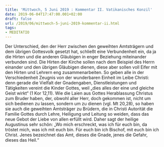 ```yaml
---
title: 'Mittwoch, 5 Juni 2019 : Kommentar II. Vatikanisches Konzil'
date: 2019-06-04T17:47:00.001+02:00
draft: false
url: /2019/06/mittwoch-5-juni-2019-kommentar-ii.html
tags: 
- MEDITATIO
---
```


Der Unterschied, den der Herr zwischen den geweihten Amtsträgern und dem übrigen Gottesvolk gesetzt hat, schließt eine Verbundenheit ein, da ja die Hirten und die anderen Gläubigen in enger Beziehung miteinander verbunden sind. Die Hirten der Kirche sollen nach dem Beispiel des Herrn einander und den übrigen Gläubigen dienen, diese aber sollen voll Eifer mit den Hirten und Lehrern eng zusammenarbeiten. So geben alle in der Verschiedenheit Zeugnis von der wunderbaren Einheit im Leibe Christi: denn gerade die Vielfalt der Gnadengaben, Dienstleistungen und Tätigkeiten vereint die Kinder Gottes, weil „dies alles der eine und gleiche Geist wirkt“ (1 Kor 12,11). Wie die Laien aus Gottes Herablassung Christus zum Bruder haben, der, obwohl aller Herr, doch gekommen ist, nicht um sich bedienen zu lassen, sondern um zu dienen (vgl. Mt 20,28), so haben sie auch die geweihten Amtsträger zu Brüdern, die in Christi Autorität die Familie Gottes durch Lehre, Heiligung und Leitung so weiden, dass das neue Gebot der Liebe von allen erfüllt wird. Daher sagt der heilige Augustinus sehr schön: „Wo mich erschreckt, was ich für euch bin, da tröstet mich, was ich mit euch bin. Für euch bin ich Bischof, mit euch bin ich Christ. Jenes bezeichnet das Amt, dieses die Gnade, jenes die Gefahr, dieses das Heil.“